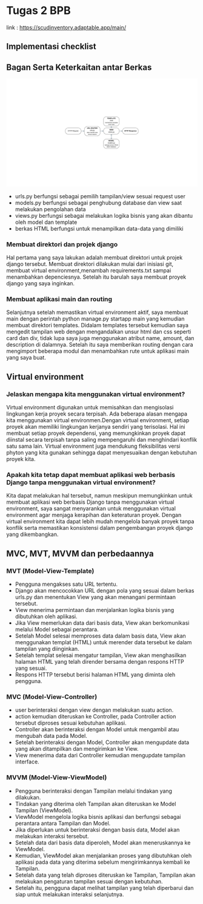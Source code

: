# Tugas 2 BPB 
link : https://scudinventory.adaptable.app/main/
## Implementasi checklist

## Bagan Serta Keterkaitan antar Berkas
![skema](images/skema.png)
- urls.py berfungsi sebagai pemilih tampilan/view sesuai request user
- models.py berfungsi sebagai penghubung database dan view saat melakukan pengolahan data
- views.py berfungsi sebagai melakukan logika bisnis yang akan dibantu oleh model dan template
- berkas HTML berfungsi untuk menampilkan data-data yang dimiliki

### Membuat direktori dan projek django
Hal pertama yang saya lakukan adalah membuat direktori untuk projek django tersebut. Membuat direktori dilakukan mulai dari inisiasi git, membuat virtual environment,menambah requirements.txt sampai menambahkan depenciesnya. Setelah itu barulah saya membuat proyek django yang saya inginkan. 

### Membuat aplikasi main dan routing
Selanjutnya setelah memastikan virtual environment aktif, saya membuat main dengan perintah python manage.py startapp main yang kemudian membuat direktori templates. Didalam templates tersebut kemudian saya mengedit tampilan web dengan mengandalkan unsur html dan css seperti card dan div, tidak lupa saya juga menggunakan atribut name, amount, dan description di dalamnya. Setelah itu saya memberikan routing dengan cara mengimport beberapa modul dan menambahkan rute untuk aplikasi main yang saya buat. 

## Virtual environment

### Jelaskan mengapa kita menggunakan virtual environment?
Virtual environment digunakan untuk memisahkan dan mengisolasi lingkungan kerja proyek secara terpisah. Ada beberapa alasan mengapa kita menggunakan virtual environmen.Dengan virtual environment, setiap proyek akan memiliki lingkungan kerjanya sendiri yang terisolasi. Hal ini membuat setiap proyek dependensi, yang memungkinkan proyek dapat diinstal secara terpisah tanpa saling mempengaruhi dan menghindari konflik satu sama lain. Virtual environment juga mendukung fleksibilitas versi phyton yang kita gunakan sehingga dapat menyesuaikan dengan kebutuhan proyek kita. 

### Apakah kita tetap dapat membuat aplikasi web berbasis Django tanpa menggunakan virtual environment?
Kita dapat melakukan hal tersebut, namun meskipun memungkinkan untuk membuat aplikasi web berbasis Django tanpa menggunakan virtual environment, saya sangat menyarankan untuk menggunakan virtual environment agar menjaga kerapihan dan keteraturan proyek. Dengan virtual environment kita dapat lebih mudah mengelola banyak proyek tanpa konflik serta memastikan konsistensi dalam pengembangan proyek django yang dikembangkan. 


## MVC, MVT, MVVM dan perbedaannya
### MVT (Model-View-Template)
- Pengguna mengakses satu URL tertentu.
- Django akan mencocokkan URL dengan pola yang sesuai dalam berkas urls.py dan menentukan View yang akan menangani permintaan tersebut.
- View menerima permintaan dan menjalankan logika bisnis yang dibutuhkan oleh aplikasi.
- Jika View memerlukan data dari basis data, View akan berkomunikasi melalui Model sebagai perantara.
- Setelah Model selesai memproses data dalam basis data, View akan menggunakan templat (HTML) untuk merender data tersebut ke dalam tampilan yang diinginkan.
- Setelah templat selesai mengatur tampilan, View akan menghasilkan halaman HTML yang telah dirender bersama dengan respons HTTP yang sesuai.
- Respons HTTP tersebut berisi halaman HTML yang diminta oleh pengguna.
### MVC (Model-View-Controller)
- user berinteraksi dengan view dengan melakukan suatu action.
- action kemudian diteruskan ke Controller, pada Controller action tersebut diproses sesuai kebutuhan aplikasi.
- Controller akan berinteraksi dengan Model untuk mengambil atau mengubah data pada Model.
- Setelah berinteraksi dengan Model, Controller akan  mengupdate data yang akan ditampilkan dan mengirimkan ke View.
- View menerima data dari Controller kemudian mengupdate tampilan interface.
### MVVM (Model-View-ViewModel)
- Pengguna berinteraksi dengan Tampilan melalui tindakan yang dilakukan.
- Tindakan yang diterima oleh Tampilan akan diteruskan ke Model Tampilan (ViewModel).
- ViewModel mengelola logika bisnis aplikasi dan berfungsi sebagai perantara antara Tampilan dan Model.
- Jika diperlukan untuk berinteraksi dengan basis data, Model akan melakukan interaksi tersebut.
- Setelah data dari basis data diperoleh, Model akan meneruskannya ke ViewModel.
- Kemudian, ViewModel akan menjalankan proses yang dibutuhkan oleh aplikasi pada data yang diterima sebelum mengirimkannya kembali ke Tampilan.
- Setelah data yang telah diproses diteruskan ke Tampilan, Tampilan akan melakukan pengaturan tampilan sesuai dengan kebutuhan.
- Setelah itu, pengguna dapat melihat tampilan yang telah diperbarui dan siap untuk melakukan interaksi selanjutnya.





